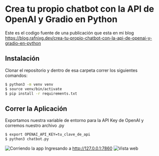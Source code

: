 # Crea tu propio chatbot con la API de OpenAI y Gradio en Python

Este es el codigo fuente de una publicación que esta en mi blog https://blog.rafnixg.dev/crea-tu-propio-chatbot-con-la-api-de-openai-y-gradio-en-python


## Instalación

Clonar el repositorio y dentro de esa carpeta correr los siguientes comandos:

```bash
$ python3 -m venv venv
$ source venv/bin/activate
$ pip install -r requirements.txt
```

## Correr la Aplicación

Exportamos nuestra variable de entorno para la API Key de OpenAI y corremos nuestro archivo .py

```bash
$ export OPENAI_API_KEY=tu_clave_de_api
$ python3 chatbot.py
```

![Corriendo la app](https://cdn.hashnode.com/res/hashnode/image/upload/v1679438402612/e8a57a90-5afd-4d5e-9dfa-a6ef90d6bd3e.png?auto=compress,format&format=webp)
Ingresando a http://127.0.0.1:7860
![Vista web](https://cdn.hashnode.com/res/hashnode/image/upload/v1679438572766/7cba6334-d1b2-43bb-b34c-4c60369c4151.png?auto=compress,format&format=webp)
